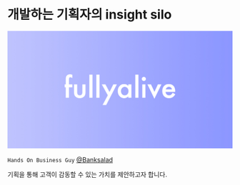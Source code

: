 # **개발하는 기획자의 insight silo**

![](static/banner.jpg)

`Hands On Business Guy` [@Banksalad](https://career.banksalad.com/)

기획을 통해 고객이 감동할 수 있는 가치를 제안하고자 합니다.
